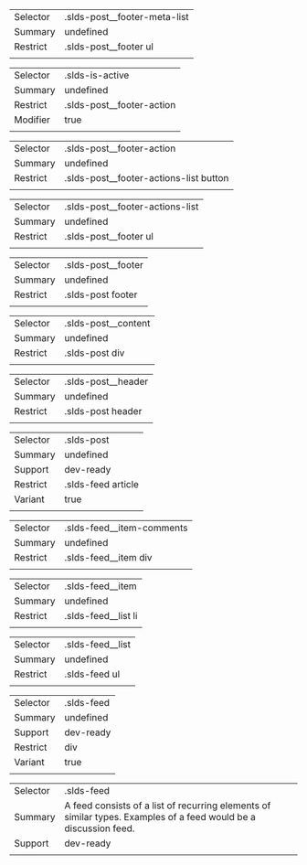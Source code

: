 
|  |  |
|-------|-------|
| Selector | .slds-post__footer-meta-list |
| Summary | undefined |
| Restrict | .slds-post__footer ul |
|  |  |


|  |  |
|-------|-------|
| Selector | .slds-is-active |
| Summary | undefined |
| Restrict | .slds-post__footer-action |
| Modifier | true |
|  |  |


|  |  |
|-------|-------|
| Selector | .slds-post__footer-action |
| Summary | undefined |
| Restrict | .slds-post__footer-actions-list button |
|  |  |


|  |  |
|-------|-------|
| Selector | .slds-post__footer-actions-list |
| Summary | undefined |
| Restrict | .slds-post__footer ul |
|  |  |


|  |  |
|-------|-------|
| Selector | .slds-post__footer |
| Summary | undefined |
| Restrict | .slds-post footer |
|  |  |


|  |  |
|-------|-------|
| Selector | .slds-post__content |
| Summary | undefined |
| Restrict | .slds-post div |
|  |  |


|  |  |
|-------|-------|
| Selector | .slds-post__header |
| Summary | undefined |
| Restrict | .slds-post header |
|  |  |


|  |  |
|-------|-------|
| Selector | .slds-post |
| Summary | undefined |
| Support | dev-ready |
| Restrict | .slds-feed article |
| Variant | true |
|  |  |


|  |  |
|-------|-------|
| Selector | .slds-feed__item-comments |
| Summary | undefined |
| Restrict | .slds-feed__item div |
|  |  |


|  |  |
|-------|-------|
| Selector | .slds-feed__item |
| Summary | undefined |
| Restrict | .slds-feed__list li |
|  |  |


|  |  |
|-------|-------|
| Selector | .slds-feed__list |
| Summary | undefined |
| Restrict | .slds-feed ul |
|  |  |


|  |  |
|-------|-------|
| Selector | .slds-feed |
| Summary | undefined |
| Support | dev-ready |
| Restrict | div |
| Variant | true |
|  |  |


|  |  |
|-------|-------|
| Selector | .slds-feed |
| Summary | A feed consists of a list of recurring elements of similar types. Examples of a feed would be a discussion feed. |
| Support | dev-ready |
|  |  |

